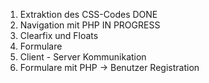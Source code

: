 
 1. Extraktion des CSS-Codes            DONE
 2. Navigation mit PHP                  IN PROGRESS
 3. Clearfix und Floats
 4. Formulare
 5. Client - Server Kommunikation
 6. Formulare mit PHP
  -> Benutzer Registration
